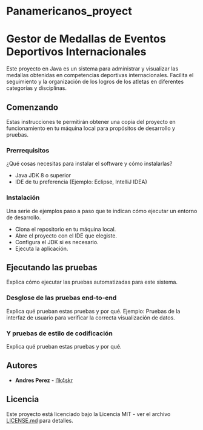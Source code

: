 # Panamericanos_proyect

# Gestor de Medallas de Eventos Deportivos Internacionales

Este proyecto en Java es un sistema para administrar y visualizar las medallas obtenidas en competencias deportivas internacionales. Facilita el seguimiento y la organización de los logros de los atletas en diferentes categorías y disciplinas.

## Comenzando

Estas instrucciones te permitirán obtener una copia del proyecto en funcionamiento en tu máquina local para propósitos de desarrollo y pruebas.

### Prerrequisitos

¿Qué cosas necesitas para instalar el software y cómo instalarlas?

+ Java JDK 8 o superior
+ IDE de tu preferencia (Ejemplo: Eclipse, IntelliJ IDEA)

### Instalación

Una serie de ejemplos paso a paso que te indican cómo ejecutar un entorno de desarrollo.

+ Clona el repositorio en tu máquina local.
+ Abre el proyecto con el IDE que elegiste.
+ Configura el JDK si es necesario.
+ Ejecuta la aplicación.

## Ejecutando las pruebas

Explica cómo ejecutar las pruebas automatizadas para este sistema.

### Desglose de las pruebas end-to-end

Explica qué prueban estas pruebas y por qué.
Ejemplo: Pruebas de la interfaz de usuario para verificar la correcta visualización de datos.

### Y pruebas de estilo de codificación

Explica qué prueban estas pruebas y por qué.

## Autores

* **Andres Perez** - [l1k4skr]([url](https://github.com/l1k4skr))

## Licencia

Este proyecto está licenciado bajo la Licencia MIT - ver el archivo [LICENSE.md](url) para detalles.
